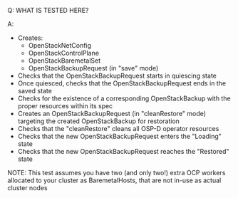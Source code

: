 Q: WHAT IS TESTED HERE?

A:
- Creates:
  * OpenStackNetConfig
  * OpenStackControlPlane
  * OpenStackBaremetalSet
  * OpenStackBackupRequest (in "save" mode)
- Checks that the OpenStackBackupRequest starts in quiescing state
- Once quiesced, checks that the OpenStackBackupRequest ends in the saved state
- Checks for the existence of a corresponding OpenStackBackup with the proper resources within its spec
- Creates an OpenStackBackupRequest (in "cleanRestore" mode) targeting the created OpenStackBackup for restoration
- Checks that the "cleanRestore" cleans all OSP-D operator resources
- Checks that the new OpenStackBackupRequest enters the "Loading" state
- Checks that the new OpenStackBackupRequest reaches the "Restored" state

NOTE: This test assumes you have two (and only two!) extra OCP workers allocated to your cluster as
      BaremetalHosts, that are not in-use as actual cluster nodes
